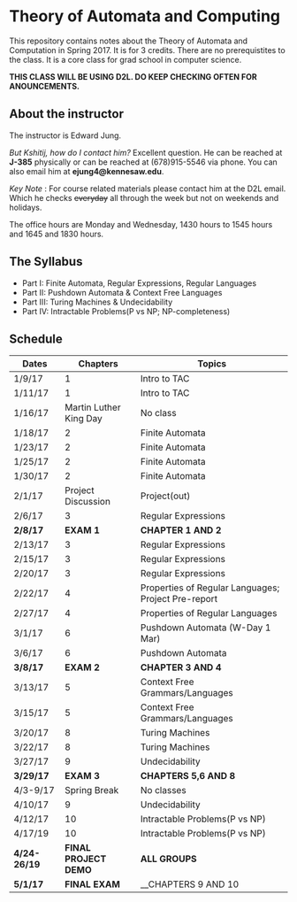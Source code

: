 # Theory of Automata and Computing #
This repository contains notes about the Theory of Automata and Computation in Spring 2017. It is for 3 credits. There are no prerequistites to the class. It is a core class for grad school in computer science. 

__THIS CLASS WILL BE USING D2L. DO KEEP CHECKING OFTEN FOR ANOUNCEMENTS.__

## About the instructor ##
The instructor is Edward Jung.

_But Kshitij, how do I contact him?_
Excellent question. He can be reached at __J-385__ physically or can be reached at (678)915-5546 via phone.
You can also email him at __ejung4@kennesaw.edu__. 

_Key Note_ : For course related materials please contact him at the D2L email. Which he checks ~~everyday~~ all through the week but not on weekends and holidays.

The office hours are Monday and Wednesday, 1430 hours to 1545 hours and 1645 and 1830 hours.

## The Syllabus ##
* Part I: Finite Automata, Regular Expressions, Regular Languages
* Part II: Pushdown Automata & Context Free Languages
* Part III: Turing Machines & Undecidability
* Part IV: Intractable Problems(P vs NP; NP-completeness)

## Schedule ##
Dates   | Chapters  | Topics  |
------- | -------------- | ------- | 
1/9/17  | 1              | Intro to TAC|
1/11/17 | 1              | Intro to TAC|
1/16/17 | Martin Luther King Day | No class |
1/18/17 | 2 | Finite Automata |
1/23/17 | 2 | Finite Automata |
1/25/17 | 2 | Finite Automata |
1/30/17 | 2 | Finite Automata |
2/1/17  | Project Discussion | Project(out) |
2/6/17  | 3 | Regular Expressions |
__2/8/17__  | __EXAM 1__ | __CHAPTER 1 AND 2__ |
2/13/17 | 3 | Regular Expressions |
2/15/17 | 3 | Regular Expressions |
2/20/17 | 3 | Regular Expressions |
2/22/17 | 4 | Properties of Regular Languages; Project Pre-report |
2/27/17 | 4 | Properties of Regular Languages |
3/1/17  | 6 | Pushdown Automata (W-Day 1 Mar) |
3/6/17  | 6 | Pushdown Automata |
__3/8/17__  | __EXAM 2__ | __CHAPTER 3 AND 4__ |
3/13/17 | 5 | Context Free Grammars/Languages |
3/15/17 | 5 | Context Free Grammars/Languages |
3/20/17 | 8 | Turing Machines |
3/22/17 | 8 | Turing Machines |
3/27/17 | 9 | Undecidability |
__3/29/17__ | __EXAM 3__ | __CHAPTERS 5,6 AND 8__ |
4/3-9/17| Spring Break | No classes |
4/10/17 | 9 | Undecidability |
4/12/17 | 10 | Intractable Problems(P vs NP) |
4/17/19 | 10 | Intractable Problems(P vs NP) |
__4/24-26/19__ | __FINAL PROJECT DEMO__ | __ALL GROUPS__ | 
__5/1/17__ | __FINAL EXAM__ | __CHAPTERS 9 AND 10 |
